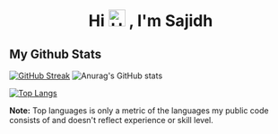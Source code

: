 <h1 align="center">Hi <img src="https://media.giphy.com/media/hvRJCLFzcasrR4ia7z/giphy.gif" height="30px" alt="Hey"></b> , I'm Sajidh</h1>

## My Github Stats
[![GitHub Streak](https://github-readme-streak-stats.herokuapp.com?user=ahmedsajidh&theme=dark&date_format=j%20M%5B%20Y%5D)](https://git.io/streak-stats)
![Anurag's GitHub stats](https://github-readme-stats.vercel.app/api?username=ahmedsajidh&show_icons=true&theme=dark)

[![Top Langs](https://github-readme-stats.vercel.app/api/top-langs/?username=ahmedsajidh&layout=compact&bg_color=0D1117)](https://github.com/anuraghazra/github-readme-stats)
  
  <b>Note:</b> Top languages is only a metric of the languages my public code consists of and doesn't reflect experience or skill level.




